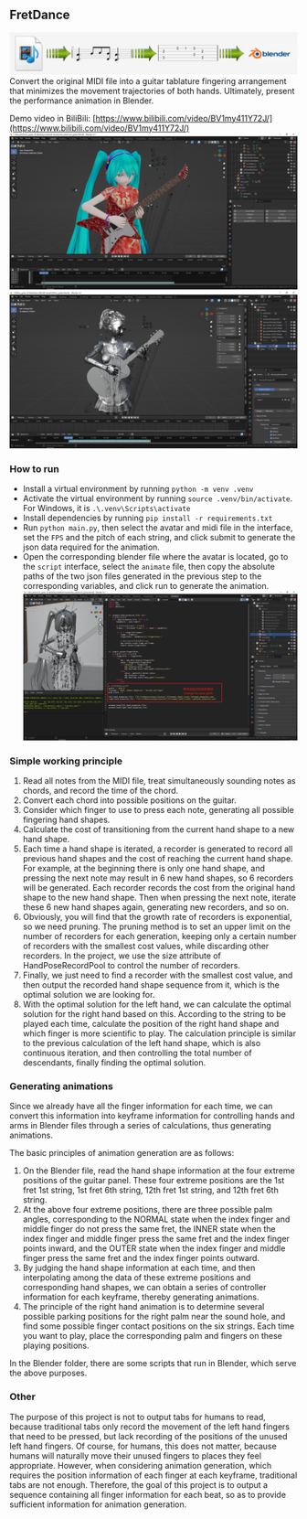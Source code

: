 ## FretDance

![blender screen capture](asset\img\image00.png)
Convert the original MIDI file into a guitar tablature fingering arrangement that minimizes the movement trajectories of both hands. Ultimately, present the performance animation in Blender.

Demo video in BiliBili: [https://www.bilibili.com/video/BV1my411Y72J/](https://www.bilibili.com/video/BV1my411Y72J/)
![blender screen capture](https://github.com/highmore9501/fretDance/blob/master/asset/img/20240517043502.png)
![blender screen capture](https://github.com/highmore9501/fretDance/blob/master/asset/img/20240517043331.png)

### How to run

- Install a virtual environment by running `python -m venv .venv`
- Activate the virtual environment by running `source .venv/bin/activate`. For Windows, it is `.\.venv\Scripts\activate`
- Install dependencies by running `pip install -r requirements.txt`
- Run `python main.py`, then select the avatar and midi file in the interface, set the `FPS` and the pitch of each string, and click submit to generate the json data required for the animation.
- Open the corresponding blender file where the avatar is located, go to the `script` interface, select the `animate` file, then copy the absolute paths of the two json files generated in the previous step to the corresponding variables, and click run to generate the animation.
  ![blender script interface](https://github.com/highmore9501/fretDance/blob/master/asset/img/20240517044031.png)

### Simple working principle

1. Read all notes from the MIDI file, treat simultaneously sounding notes as chords, and record the time of the chord.
2. Convert each chord into possible positions on the guitar.
3. Consider which finger to use to press each note, generating all possible fingering hand shapes.
4. Calculate the cost of transitioning from the current hand shape to a new hand shape.
5. Each time a hand shape is iterated, a recorder is generated to record all previous hand shapes and the cost of reaching the current hand shape. For example, at the beginning there is only one hand shape, and pressing the next note may result in 6 new hand shapes, so 6 recorders will be generated. Each recorder records the cost from the original hand shape to the new hand shape. Then when pressing the next note, iterate these 6 new hand shapes again, generating new recorders, and so on.
6. Obviously, you will find that the growth rate of recorders is exponential, so we need pruning. The pruning method is to set an upper limit on the number of recorders for each generation, keeping only a certain number of recorders with the smallest cost values, while discarding other recorders. In the project, we use the size attribute of HandPoseRecordPool to control the number of recorders.
7. Finally, we just need to find a recorder with the smallest cost value, and then output the recorded hand shape sequence from it, which is the optimal solution we are looking for.
8. With the optimal solution for the left hand, we can calculate the optimal solution for the right hand based on this. According to the string to be played each time, calculate the position of the right hand shape and which finger is more scientific to play. The calculation principle is similar to the previous calculation of the left hand shape, which is also continuous iteration, and then controlling the total number of descendants, finally finding the optimal solution.

### Generating animations

Since we already have all the finger information for each time, we can convert this information into keyframe information for controlling hands and arms in Blender files through a series of calculations, thus generating animations.

The basic principles of animation generation are as follows:

1. On the Blender file, read the hand shape information at the four extreme positions of the guitar panel. These four extreme positions are the 1st fret 1st string, 1st fret 6th string, 12th fret 1st string, and 12th fret 6th string.
2. At the above four extreme positions, there are three possible palm angles, corresponding to the NORMAL state when the index finger and middle finger do not press the same fret, the INNER state when the index finger and middle finger press the same fret and the index finger points inward, and the OUTER state when the index finger and middle finger press the same fret and the index finger points outward.
3. By judging the hand shape information at each time, and then interpolating among the data of these extreme positions and corresponding hand shapes, we can obtain a series of controller information for each keyframe, thereby generating animations.
4. The principle of the right hand animation is to determine several possible parking positions for the right palm near the sound hole, and find some possible finger contact positions on the six strings. Each time you want to play, place the corresponding palm and fingers on these playing positions.

In the Blender folder, there are some scripts that run in Blender, which serve the above purposes.

### Other

The purpose of this project is not to output tabs for humans to read, because traditional tabs only record the movement of the left hand fingers that need to be pressed, but lack recording of the positions of the unused left hand fingers.
Of course, for humans, this does not matter, because humans will naturally move their unused fingers to places they feel appropriate.
However, when considering animation generation, which requires the position information of each finger at each keyframe, traditional tabs are not enough.
Therefore, the goal of this project is to output a sequence containing all finger information for each beat, so as to provide sufficient information for animation generation.
